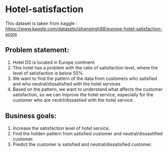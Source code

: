 # Hotel-satisfaction
This dataset is taken from kaggle : https://www.kaggle.com/datasets/ishansingh88/europe-hotel-satisfaction-score

## Problem statement:
1. Hotel DS is located in Europe continent.
2. This hotel has a problem with the ratio of satisfaction level, where the level of satisfaction is below 50%.
3. We want to find the pattern of the data from customers who satisfied and who neutral/dissatisfied with the hotel services
4. Based on the pattern, we want to understand what affects the customer satisfaction, so we can improve the hotel service, especially for the customer who are neutrl/dissastied with the hotel service.

## Business goals:
1. Increase the satisfaction level of hotel service.
2. Find the hidden pattern from satisfied customer and neutral/dissastified customer.
3. Predict the customer is satisfied and neutral/dissatisfied customer.
